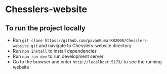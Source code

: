 # Chesslers-website

## To run the project locally 
+ Run `git clone https://github.com/pavanKumarKR2000/Chesslers-website.git` and navigate to Chesslers-website directory
+ Run `npm install` to install dependencies
+ Run `npm run dev` to run development server
+ Go to the browser and enter `http://localhost:5173/` to see the running website

